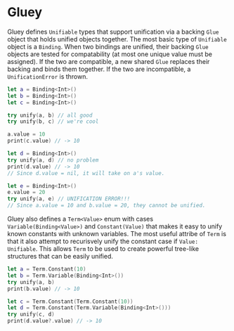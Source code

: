 # Gluey

Gluey defines `Unifiable` types that support unification via a backing `Glue` object that holds unified objects together. The most basic type of `Unifiable` object is a `Binding`. When two bindings are unified, their backing `Glue` objects are tested for compatability (at most one unique value must be assigned). If the two are compatible, a new shared `Glue` replaces their backing and binds them together. If the two are incompatible, a `UnificationError` is thrown.

```swift
let a = Binding<Int>()
let b = Binding<Int>()
let c = Binding<Int>()

try unify(a, b) // all good
try unify(b, c) // we're cool

a.value = 10
print(c.value) // -> 10

let d = Binding<Int>()
try unify(a, d) // no problem
print(d.value) // -> 10
// Since d.value = nil, it will take on a's value.

let e = Binding<Int>()
e.value = 20
try unify(a, e) // UNIFICATION ERROR!!!
// Since a.value = 10 and b.value = 20, they cannot be unified.
```

Gluey also defines a `Term<Value>` enum with cases `Variable(Binding<Value>)` and `Constant(Value)` that makes it easy to unify known constants with unknown variables. The most useful attribe of `Term` is that it also attempt to recurisvely unify the constant case if `Value: Unifiable`. This allows `Term` to be used to create powerful tree-like structures that can be easily unified.
```swift
let a = Term.Constant(10)
let b = Term.Variable(Binding<Int>())
try unify(a, b)
print(b.value) // -> 10

let c = Term.Constant(Term.Constant(10))
let d = Term.Constant(Term.Variable(Binding<Int>()))
try unify(c, d)
print(d.value?.value) // -> 10
```
